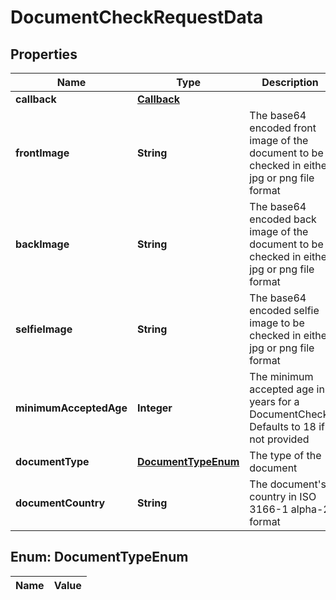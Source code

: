 

# DocumentCheckRequestData

## Properties

Name | Type | Description | Notes
------------ | ------------- | ------------- | -------------
**callback** | [**Callback**](Callback.md) |  | 
**frontImage** | **String** | The base64 encoded front image of the document to be checked in either jpg or png file format | 
**backImage** | **String** | The base64 encoded back image of the document to be checked in either jpg or png file format |  [optional]
**selfieImage** | **String** | The base64 encoded selfie image to be checked in either jpg or png file format |  [optional]
**minimumAcceptedAge** | **Integer** | The minimum accepted age in years for a DocumentCheck. Defaults to 18 if not provided |  [optional]
**documentType** | [**DocumentTypeEnum**](#DocumentTypeEnum) | The type of the document |  [optional]
**documentCountry** | **String** | The document&#39;s country in ISO 3166-1 alpha-2 format |  [optional]


## Enum: DocumentTypeEnum

Name | Value
---- | -----




